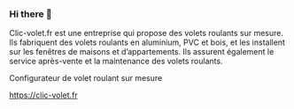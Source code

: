 ### Hi there 👋

Clic-volet.fr est une entreprise qui propose des volets roulants sur mesure. 
Ils fabriquent des volets roulants en aluminium, PVC et bois, et les installent sur les fenêtres de maisons et d’appartements. 
Ils assurent également le service après-vente et la maintenance des volets roulants.

Configurateur de volet roulant sur mesure

https://clic-volet.fr
